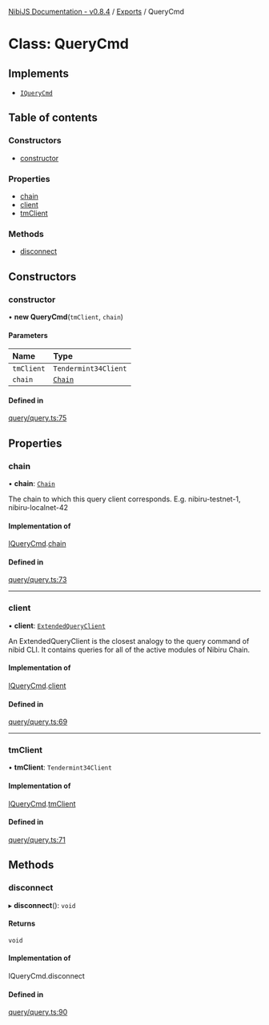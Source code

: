 [NibiJS Documentation - v0.8.4](../intro.md) / [Exports](../modules.md) / QueryCmd

# Class: QueryCmd

## Implements

- [`IQueryCmd`](../interfaces/IQueryCmd.md)

## Table of contents

### Constructors

- [constructor](QueryCmd.md#constructor)

### Properties

- [chain](QueryCmd.md#chain)
- [client](QueryCmd.md#client)
- [tmClient](QueryCmd.md#tmclient)

### Methods

- [disconnect](QueryCmd.md#disconnect)

## Constructors

### constructor

• **new QueryCmd**(`tmClient`, `chain`)

#### Parameters

| Name | Type |
| :------ | :------ |
| `tmClient` | `Tendermint34Client` |
| `chain` | [`Chain`](../interfaces/Chain.md) |

#### Defined in

[query/query.ts:75](https://github.com/NibiruChain/ts-sdk/blob/26f9809/packages/nibijs/src/query/query.ts#L75)

## Properties

### chain

• **chain**: [`Chain`](../interfaces/Chain.md)

The chain to which this query client corresponds.
E.g. nibiru-testnet-1, nibiru-localnet-42

#### Implementation of

[IQueryCmd](../interfaces/IQueryCmd.md).[chain](../interfaces/IQueryCmd.md#chain)

#### Defined in

[query/query.ts:73](https://github.com/NibiruChain/ts-sdk/blob/26f9809/packages/nibijs/src/query/query.ts#L73)

___

### client

• **client**: [`ExtendedQueryClient`](../modules.md#extendedqueryclient)

An ExtendedQueryClient is the closest analogy to the query command of nibid CLI.
It contains queries for all of the active modules of Nibiru Chain.

#### Implementation of

[IQueryCmd](../interfaces/IQueryCmd.md).[client](../interfaces/IQueryCmd.md#client)

#### Defined in

[query/query.ts:69](https://github.com/NibiruChain/ts-sdk/blob/26f9809/packages/nibijs/src/query/query.ts#L69)

___

### tmClient

• **tmClient**: `Tendermint34Client`

#### Implementation of

[IQueryCmd](../interfaces/IQueryCmd.md).[tmClient](../interfaces/IQueryCmd.md#tmclient)

#### Defined in

[query/query.ts:71](https://github.com/NibiruChain/ts-sdk/blob/26f9809/packages/nibijs/src/query/query.ts#L71)

## Methods

### disconnect

▸ **disconnect**(): `void`

#### Returns

`void`

#### Implementation of

IQueryCmd.disconnect

#### Defined in

[query/query.ts:90](https://github.com/NibiruChain/ts-sdk/blob/26f9809/packages/nibijs/src/query/query.ts#L90)
